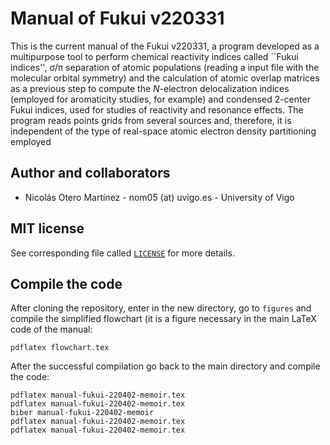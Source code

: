 # Manual of Fukui v220331
This is the current manual of the Fukui v220331, a program developed as a multipurpose tool to perform chemical reactivity indices called ``Fukui indices'', σ/π separation of atomic populations (reading a input file with the molecular orbital symmetry) and the calculation of atomic overlap matrices as a previous step to compute the *N*-electron delocalization indices (employed for aromaticity studies, for example) and condensed 2-center Fukui indices, used for studies of reactivity and resonance effects. The program reads points grids from several sources and, therefore, it is independent of the type of real-space atomic electron density partitioning employed

## Author and collaborators
  - Nicolás Otero Martínez - nom05 (at) uvigo.es - University of Vigo

## MIT license
See corresponding file called [`LICENSE`](LICENSE) for more details.

## Compile the code
After cloning the repository, enter in the new directory, go to `figures` and compile the simplified flowchart (it is a figure necessary in the main LaTeX code of the manual:
```
pdflatex flowchart.tex
```
After the successful compilation go back to the main directory and compile the code:
```
pdflatex manual-fukui-220402-memoir.tex
pdflatex manual-fukui-220402-memoir.tex
biber manual-fukui-220402-memoir
pdflatex manual-fukui-220402-memoir.tex
pdflatex manual-fukui-220402-memoir.tex
```
